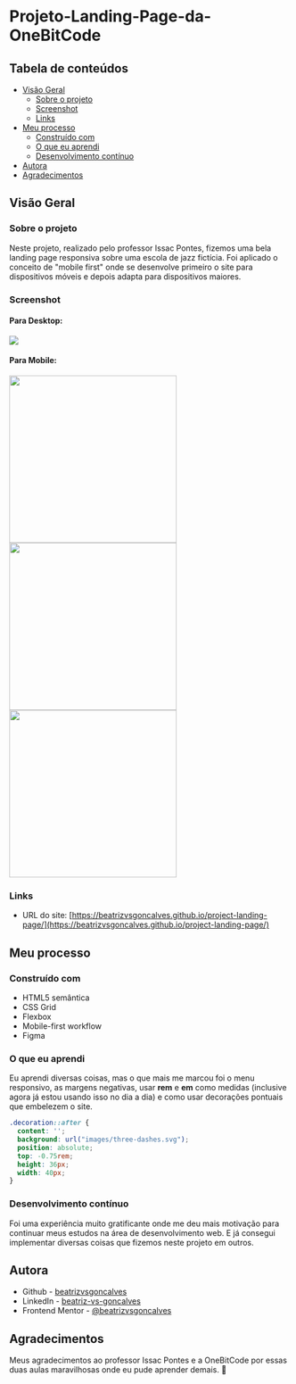 # Projeto-Landing-Page-da-OneBitCode


## Tabela de conteúdos

- [Visão Geral](#visao-geral)
  - [Sobre o projeto](#sobre-o-projeto)
  - [Screenshot](#screenshot)
  - [Links](#links)
- [Meu processo](#meu-processo)
  - [Construído com](#construido-com)
  - [O que eu aprendi](#o-que-eu-aprendi)
  - [Desenvolvimento contínuo](#desenvolvimento-continuo)
- [Autora](#autora)
- [Agradecimentos](#agradecimentos)


## Visão Geral

### Sobre o projeto

Neste projeto, realizado pelo professor Issac Pontes, fizemos uma bela landing page responsiva sobre uma escola de jazz fictícia.
Foi aplicado o conceito de "mobile first" onde se desenvolve primeiro o site para dispositivos móveis e depois adapta para dispositivos maiores.




### Screenshot

#### Para Desktop:
![](images/screenshots/screenshot-desktop.jpeg)

#### Para Mobile:
<p>
<img src="images/screenshots/screenshot-mobile-1.jpg" width="300">
<img src="images/screenshots/screenshot-mobile-2.jpg" width="300">
<img src="images/screenshots/screenshot-mobile-3.jpg" width="300">
</p>


### Links

- URL do site: [https://beatrizvsgoncalves.github.io/project-landing-page/](https://beatrizvsgoncalves.github.io/project-landing-page/)


## Meu processo


### Construído com

- HTML5 semântica
- CSS Grid
- Flexbox
- Mobile-first workflow
- Figma


### O que eu aprendi

Eu aprendi diversas coisas, mas o que mais me marcou foi o menu responsivo, as margens negativas, usar **rem** e **em** como medidas (inclusive agora já estou usando isso no dia a dia) e como usar decorações pontuais que embelezem o site.

```css
.decoration::after {
  content: '';
  background: url("images/three-dashes.svg");
  position: absolute;
  top: -0.75rem;
  height: 36px;
  width: 40px;
}
```


### Desenvolvimento contínuo

Foi uma experiência muito gratificante onde me deu mais motivação para continuar meus estudos na área de desenvolvimento web. E já consegui implementar diversas coisas que fizemos neste projeto em outros.


## Autora

- Github - [beatrizvsgoncalves](https://github.com/beatrizvsgoncalves)
- LinkedIn - [beatriz-vs-goncalves](https://www.linkedin.com/in/beatriz-vs-goncalves/)
- Frontend Mentor - [@beatrizvsgoncalves](https://www.frontendmentor.io/profile/beatrizvsgoncalves)


## Agradecimentos

Meus agradecimentos ao professor Issac Pontes e a OneBitCode por essas duas aulas maravilhosas onde eu pude aprender demais. 🤘